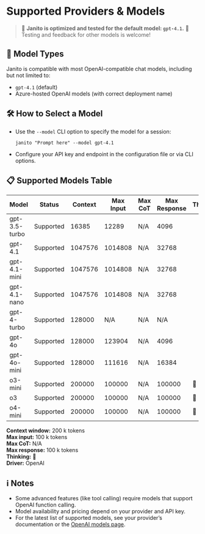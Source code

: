 # Supported Providers & Models

> 🚀 **Janito is optimized and tested for the default model: `gpt-4.1`.**
> 🧪 Testing and feedback for other models is welcome!


## 🤖 Model Types

Janito is compatible with most OpenAI-compatible chat models, including but not limited to:

- `gpt-4.1` (default)
- Azure-hosted OpenAI models (with correct deployment name)

## 🛠️ How to Select a Model

- Use the `--model` CLI option to specify the model for a session:
  ```
  janito "Prompt here" --model gpt-4.1
  ```
- Configure your API key and endpoint in the configuration file or via CLI options.


## 📋 Supported Models Table

| Model           | Status    | Context     | Max Input  | Max CoT | Max Response | Thinking | Provider | Reference |
|-----------------|-----------|-------------|------------|---------|--------------|----------|----------|-----------|
| gpt-3.5-turbo   | Supported | 16385       | 12289      | N/A     | 4096         |          | OpenAI   | [source](../janito/providers/openai/model_info.py) |
| gpt-4.1         | Supported | 1047576     | 1014808    | N/A     | 32768        |          | OpenAI   | [source](../janito/providers/openai/model_info.py) |
| gpt-4.1-mini    | Supported | 1047576     | 1014808    | N/A     | 32768        |          | OpenAI   | [source](../janito/providers/openai/model_info.py) |
| gpt-4.1-nano    | Supported | 1047576     | 1014808    | N/A     | 32768        |          | OpenAI   | [source](../janito/providers/openai/model_info.py) |
| gpt-4-turbo     | Supported | 128000      | N/A        | N/A     | N/A          |          | OpenAI   | [source](../janito/providers/openai/model_info.py) |
| gpt-4o          | Supported | 128000      | 123904     | N/A     | 4096         |          | OpenAI   | [source](../janito/providers/openai/model_info.py) |
| gpt-4o-mini     | Supported | 128000      | 111616     | N/A     | 16384        |          | OpenAI   | [source](../janito/providers/openai/model_info.py) |
| o3-mini         | Supported | 200000      | 100000     | N/A     | 100000       | 📖       | OpenAI   | [source](../janito/providers/openai/model_info.py) |
| o3              | Supported | 200000      | 100000     | N/A     | 100000       | 📖       | OpenAI   | [source](../janito/providers/openai/model_info.py) |
| o4-mini         | Supported | 200000      | 100000     | N/A     | 100000       | 📖       | OpenAI   | [source](../janito/providers/openai/model_info.py) |

**Context window:** 200 k tokens  
**Max input:** 100 k tokens  
**Max CoT:** N/A  
**Max response:** 100 k tokens  
**Thinking:** 📖  
**Driver:** OpenAI

## ℹ️ Notes

- Some advanced features (like tool calling) require models that support OpenAI function calling.
- Model availability and pricing depend on your provider and API key.
- For the latest list of supported models, see your provider’s documentation or the [OpenAI models page](https://platform.openai.com/docs/models).
